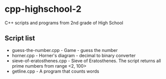 # cpp-highschool-2

C++ scripts and programs from 2nd grade of High School

## Script list

* guess-the-number.cpp - Game - guess the number
* horner.cpp - Horner's diagram - decimal to binary converter
* sieve-of-eratosthenes.cpp - Sieve of Eratosthenes. The script returns all prime numbers from range <2, 100>
* getline.cpp - A program that counts words
